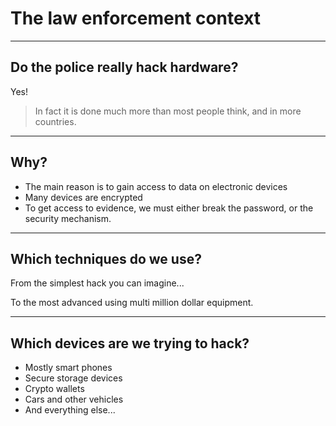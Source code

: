 # The law enforcement context

---
## Do the police really hack hardware?
Yes!

> In fact it is done much more than most people think, and in more countries.

---
## Why?
- The main reason is to gain access to data on electronic devices
- Many devices are encrypted
- To get access to evidence, we must either break the password, or the security mechanism.

---
## Which techniques do we use?
From the simplest hack you can imagine...

To the most advanced using multi million dollar equipment.

---
## Which devices are we trying to hack?
- Mostly smart phones
- Secure storage devices
- Crypto wallets
- Cars and other vehicles
- And everything else...
